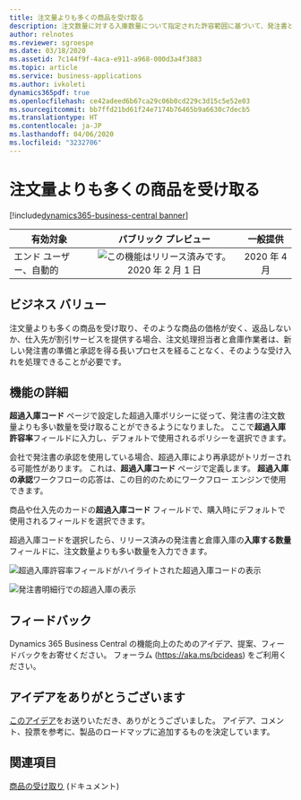 ```yaml
---
title: 注文量よりも多くの商品を受け取る
description: 注文数量に対する入庫数量について指定された許容範囲に基づいて、発注書と倉庫の超過入庫を許可します。
author: relnotes
ms.reviewer: sgroespe
ms.date: 03/18/2020
ms.assetid: 7c144f9f-4aca-e911-a968-000d3a4f3883
ms.topic: article
ms.service: business-applications
ms.author: ivkoleti
dynamics365pdf: true
ms.openlocfilehash: ce42adeed6b67ca29c06b0cd229c3d15c5e52e03
ms.sourcegitcommit: bb7ffd21bd61f24e7174b76465b9a6630c7decb5
ms.translationtype: HT
ms.contentlocale: ja-JP
ms.lasthandoff: 04/06/2020
ms.locfileid: "3232706"
---
```

# <a name="receive-more-items-than-ordered"></a>注文量よりも多くの商品を受け取る
[!include[dynamics365-business-central banner](../includes/dynamics365-business-central.md)]

| 有効対象    |  パブリック プレビュー | 一般提供 | 
| ---------- | :----------: |:----------: |
|エンド ユーザー、自動的|![この機能はリリース済みです。](/dynamics365-release-plan/media/green-checkmark.png "この機能はリリース済みです。") 2020 年 2 月 1 日| 2020 年 4 月|


## <a name="business-value"></a>ビジネス バリュー
<!-- bv start -->
注文量よりも多くの商品を受け取り、そのような商品の価格が安く、返品しないか、仕入先が割引サービスを提供する場合、注文処理担当者と倉庫作業者は、新しい発注書の準備と承認を得る長いプロセスを経ることなく、そのような受け入れを処理できることが必要です。
<!-- bv end -->



## <a name="feature-details"></a>機能の詳細
<!--feature detail start -->
**超過入庫コード** ページで設定した超過入庫ポリシーに従って、発注書の注文数量よりも多い数量を受け取ることができるようになりました。 ここで**超過入庫許容率**フィールドに入力し、デフォルトで使用されるポリシーを選択できます。 

会社で発注書の承認を使用している場合、超過入庫により再承認がトリガーされる可能性があります。 これは、**超過入庫コード** ページで定義します。 **超過入庫の承認**ワークフローの応答は、この目的のためにワークフロー エンジンで使用できます。
 
商品や仕入先のカードの**超過入庫コード** フィールドで、購入時にデフォルトで使用されるフィールドを選択できます。
 
超過入庫コードを選択したら、リリース済みの発注書と倉庫入庫の**入庫する数量**フィールドに、注文数量よりも多い数量を入力できます。
<!--feature detail end -->

![超過入庫許容率フィールドがハイライトされた超過入庫コードの表示](media/over-receipt-codes.png "超過入庫許容率フィールドがハイライトされた超過入庫コードの表示")
<!-- Picture 1 -->
![発注書明細行での超過入庫の表示](media/over-receipt-purch-order.png "発注書明細行での超過入庫の表示")
<!-- Picture 2 -->





## <a name="tell-us-what-you-think"></a>フィードバック
Dynamics 365 Business Central の機能向上のためのアイデア、提案、フィードバックをお寄せください。 フォーラム (https://aka.ms/bcideas) をご利用ください。



## <a name="thank-you-for-your-idea"></a>アイデアをありがとうございます
[このアイデア](https://experience.dynamics.com/ideas/idea/?ideaid=7c83f7d7-8763-e911-b047-0003ff68b7ef)をお送りいただき、ありがとうございました。 アイデア、コメント、投票を参考に、製品のロードマップに追加するものを決定しています。

## <a name="see-also"></a>関連項目


<!--docs start-->
[商品の受け取り](https://docs.microsoft.com/dynamics365/business-central/warehouse-how-receive-items) (ドキュメント)
<!--docs end-->

